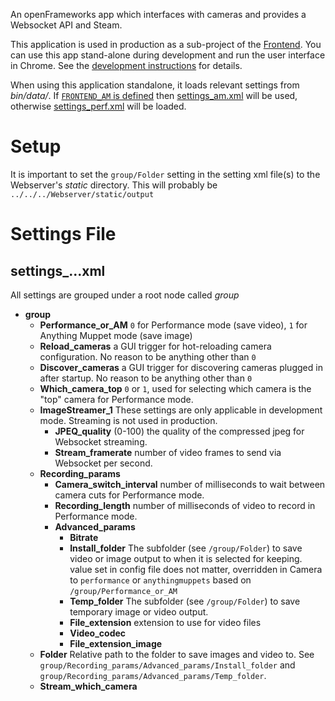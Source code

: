 An openFrameworks app which interfaces with cameras and provides a Websocket API and Steam.

This application is used in production as a sub-project of the [Frontend](../Frontend/). You can use this app stand-alone during development and run the user interface in Chrome. See the [development instructions](../Development.md) for details.

When using this application standalone, it loads relevant settings from _bin/data/_. If [`FRONTEND_AM` is defined](src/CameraApp.h#L21) then [settings_am.xml](bin/data/settings_am.xml) will be used, otherwise [settings_perf.xml](bin/data/settings_perf.xml) will be loaded.

# Setup

It is important to set the `group/Folder` setting in the setting xml file(s) to the Webserver's _static_ directory. This will probably be `../../../Webserver/static/output`

# Settings File

## settings_...xml

All settings are grouped under a root node called _group_

* **group**
  - **Performance_or_AM** `0` for Performance mode (save video), `1` for Anything Muppet mode (save image)
  - **Reload_cameras** a GUI trigger for hot-reloading camera configuration. No reason to be anything other than `0`
  - **Discover_cameras** a GUI trigger for discovering cameras plugged in after startup. No reason to be anything other than `0`
  - **Which_camera_top** `0` or `1`, used for selecting which camera is the "top" camera for Performance mode.
  - **ImageStreamer_1** These settings are only applicable in development mode. Streaming is not used in production.
    * **JPEQ_quality** (0-100) the quality of the compressed jpeg for Websocket streaming.
    * **Stream_framerate** number of video frames to send via Websocket per second.
  - **Recording_params**
    * **Camera_switch_interval** number of milliseconds to wait between camera cuts for Performance mode.
    * **Recording_length** number of milliseconds of video to record in Performance mode.
    * **Advanced_params**
      - **Bitrate**
      - **Install_folder** The subfolder (see `/group/Folder`) to save video or image output to when it is selected for keeping. value set in config file does not matter, overridden in Camera to `performance` or `anythingmuppets` based on `/group/Performance_or_AM`
      - **Temp_folder** The subfolder (see `/group/Folder`) to save temporary image or video output.
      - **File_extension** extension to use for video files
      - **Video_codec**
      - **File_extension_image**
  - **Folder** Relative path to the folder to save images and video to. See `group/Recording_params/Advanced_params/Install_folder` and `group/Recording_params/Advanced_params/Temp_folder`.
  - **Stream_which_camera**
